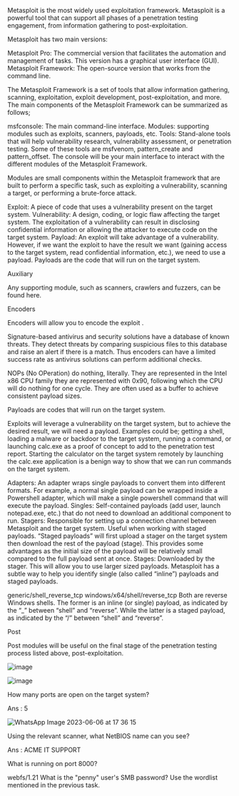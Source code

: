 Metasploit is the most widely used exploitation framework. Metasploit is a powerful tool that can support all phases of a penetration testing engagement, from information gathering to post-exploitation.



Metasploit has two main versions:

Metasploit Pro: The commercial version that facilitates the automation and management of tasks. This version has a graphical user interface (GUI).
Metasploit Framework: The open-source version that works from the command line.

The Metasploit Framework is a set of tools that allow information gathering, scanning, exploitation, exploit development, post-exploitation, and more.
The main components of the Metasploit Framework can be summarized as follows;

msfconsole: The main command-line interface.
Modules: supporting modules such as exploits, scanners, payloads, etc.
Tools: Stand-alone tools that will help vulnerability research, vulnerability assessment, or penetration testing. Some of these tools are msfvenom, pattern_create and pattern_offset. 
The console will be your main interface to interact with the different modules of the Metasploit Framework.

Modules are small components within the Metasploit framework that are built to perform a specific task, such as exploiting a vulnerability, scanning a target, or performing a brute-force attack.

Exploit: A piece of code that uses a vulnerability present on the target system.
Vulnerability: A design, coding, or logic flaw affecting the target system. The exploitation of a vulnerability can result in disclosing confidential information or allowing the attacker to execute code on the target system.
Payload: An exploit will take advantage of a vulnerability. However, if we want the exploit to have the result we want (gaining access to the target system, read confidential information, etc.), we need to use a payload. Payloads are the code that will run on the target system.

Auxiliary

Any supporting module, such as scanners, crawlers and fuzzers, can be found here.

Encoders

Encoders will allow you to encode the exploit .

Signature-based antivirus and security solutions have a database of known threats. They detect threats by comparing suspicious files to this database and raise an alert if there is a match. Thus encoders can have a limited success rate as antivirus solutions can perform additional checks.

NOPs (No OPeration) do nothing, literally. They are represented in the Intel x86 CPU family they are represented with 0x90, following which the CPU will do nothing for one cycle. They are often used as a buffer to achieve consistent payload sizes.

Payloads are codes that will run on the target system.

Exploits will leverage a vulnerability on the target system, but to achieve the desired result, we will need a payload. Examples could be; getting a shell, loading a malware or backdoor to the target system, running a command, or launching calc.exe as a proof of concept to add to the penetration test report. Starting the calculator on the target system remotely by launching the calc.exe application is a benign way to show that we can run commands on the target system.

Adapters: An adapter wraps single payloads to convert them into different formats. For example, a normal single payload can be wrapped inside a Powershell adapter, which will make a single powershell command that will execute the payload.
Singles: Self-contained payloads (add user, launch notepad.exe, etc.) that do not need to download an additional component to run.
Stagers: Responsible for setting up a connection channel between Metasploit and the target system. Useful when working with staged payloads. “Staged payloads” will first upload a stager on the target system then download the rest of the payload (stage). This provides some advantages as the initial size of the payload will be relatively small compared to the full payload sent at once.
Stages: Downloaded by the stager. This will allow you to use larger sized payloads.
Metasploit has a subtle way to help you identify single (also called “inline”) payloads and staged payloads.

generic/shell_reverse_tcp
windows/x64/shell/reverse_tcp
Both are reverse Windows shells. The former is an inline (or single) payload, as indicated by the “_” between “shell” and “reverse”. While the latter is a staged payload, as indicated by the “/” between “shell” and “reverse”.

Post

Post modules will be useful on the final stage of the penetration testing process listed above, post-exploitation.

![image](https://github.com/SURYASNAIR1/Cybersecurity-/assets/123303806/eaf00e9a-64d6-49ce-b809-ea4986e832f7)

![image](https://github.com/SURYASNAIR1/Cybersecurity-/assets/123303806/c0207174-0e4f-4a38-9cca-fa7b9d686daf)


How many ports are open on the target system?

Ans : 5

![WhatsApp Image 2023-06-06 at 17 36 15](https://github.com/SURYASNAIR1/Cybersecurity-/assets/123303806/201589f4-c54e-4e49-8252-4ee87a9be5b3)


Using the relevant scanner, what NetBIOS name can you see?

Ans : ACME IT SUPPORT


What is running on port 8000?

webfs/1.21
What is the "penny" user's SMB password? Use the wordlist mentioned in the previous task.


